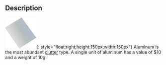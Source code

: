 ## Description
![](../static/clutter/clutter-aluminum.svg "Aluminum Image"){: style="float:right;height:150px;width:150px"}
Aluminum is the most abundant [clutter](/clutter "All Clutter Types") type. A single unit of aluminum has a value of $10 and a weight of 10g.